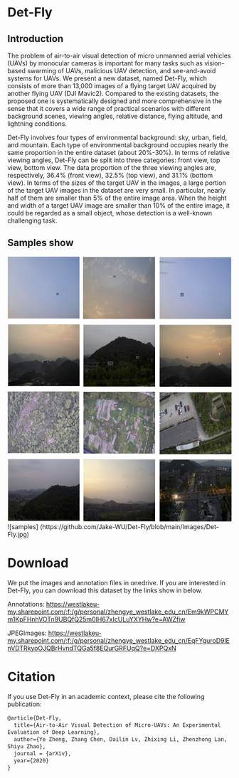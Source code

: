 # Det-Fly

## Introduction
The problem of air-to-air visual detection of micro unmanned aerial vehicles (UAVs) by monocular cameras is important for many tasks such as vision-based swarming of UAVs, malicious UAV detection, and see-and-avoid systems for UAVs. 
We present a new dataset, named Det-Fly, which consists of more than 13,000 images of a flying target UAV acquired by another flying UAV (DJI Mavic2). 
Compared to the existing datasets, the proposed one is systematically designed and more comprehensive in the sense that it covers a wide range of practical scenarios with different background scenes, viewing angles, relative distance, flying altitude, and lightning conditions. 

Det-Fly involves four types of environmental background: sky, urban, field, and mountain. Each type of environmental background occupies nearly the same proportion in the entire dataset (about 20\%-30\%).
In terms of relative viewing angles, Det-Fly can be split into three categories: front view, top view, bottom view. The data proportion of the three viewing angles are, respectively, 36.4\% (front view), 32.5\% (top view), and 31.1\% (bottom view).
In terms of the sizes of the target UAV in the images, a large portion of the target UAV images in the dataset are very small. In particular, nearly half of them are smaller than 5\% of the entire image area. When the height and width of a target UAV image are smaller than 10\% of the entire image, it could be regarded as a small object, whose detection is a well-known challenging task.

## Samples show
<img src="https://github.com/Jake-WU/Det-Fly/blob/main/Images/Det-Fly.jpg" width="700" height="600" align="middle" />
![samples] (https://github.com/Jake-WU/Det-Fly/blob/main/Images/Det-Fly.jpg)


# Download
We put the images and annotation files in onedrive. If you are interested in Det-Fly, you can download this dataset by the links show in below.

Annotations: https://westlakeu-my.sharepoint.com/:f:/g/personal/zhengye_westlake_edu_cn/Em9kWPCMYm1KpFHnhVOTn9UBQfQ25m0lH67xIcULuYXYHw?e=AWZfiw

JPEGImages: https://westlakeu-my.sharepoint.com/:f:/g/personal/zhengye_westlake_edu_cn/EqFYguroD9lEnVDTRkyoOJQBrHvndTQGa5f8EQurGRFUqQ?e=DXPQxN


# Citation
If you use Det-Fly in an academic context, please cite the following publication:

```
@article{Det-Fly,
  title={Air-to-Air Visual Detection of Micro-UAVs: An Experimental Evaluation of Deep Learning},
  author={Ye Zheng, Zhang Chen, Dailin Lv, Zhixing Li, Zhenzhong Lan, Shiyu Zhao},
  journal = {arXiv},
  year={2020}
}
```
